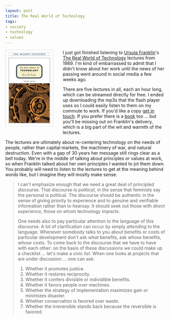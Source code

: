 ```yaml
---
layout: post
title: The Real World of Technology
tags:
- society
- technology
- values
---
```


<a href="http://www.cbc.ca/radio/ideas/the-1988-cbc-massey-lectures-the-real-world-of-technology-1.2946845"><img src="/images/franklin.jpg" class="img-responsive" style="width: 30%; float: left; margin-right: 30px; margin-bottom: 20px; "></a>

I just got finished listening to [Ursula Franklin]'s [The Real World of
Technology] lectures from 1989. I'm kind of embarrassed to admit that I didn't
know about her work until the news of her passing went around in social media a
few weeks ago.

There are five lectures in all, each an hour long, which can be streamed
directly for free. I ended up downloading the mp3s that the flash player uses so
I could easily listen to them on my commute to work. If you'd like a copy <a
href="mailto:ehs@pobox.com">get in touch</a>. If you prefer there is a [book]
too ... but you'll be missing out on Franklin's delivery, which is a big part of
the wit and warmth of the lectures.

The lectures are ultimately about re-centering technology on the needs of
people, rather than capital markets, the machinery of war, and natural
destruction. Even with a gap of 30 years her message still rings clear as a bell
today. We're in the middle of talking about principles or values at work,
so when Franklin talked about her own principles I wanted to jot them down. You
probably will need to listen to the lectures to get at the meaning behind words
like, but I imagine they will mostly make sense.

> I can't emphasize enough that we need a great deal of principled discourse.
> That discourse is *political*, in the sense that feminists say the personal is
> political. The discourse should be authentic in the sense of giving priority
> to experience and to genuine and verifiable information rather than to
> hearsay.  It should seek out those with *direct experience*, those on whom
> technology *impacts*. 
>
> One needs also to pay particular attention to the language of this
> discourse. A lot of clarification can occur by simply *attending* to the
> language. Whenever somebody talks to you about benefits or costs of particular
> development don't ask *what* benefits, ask *whose* benefits, *whose* costs. To
> come back to the discourse that we have to have with each other: on the basis
> of these discussions we could make up a checklist ... let's make a civic list.
> When one looks at projects that are under discussion ... one can ask:
> 
> 1. Whether it promotes justice.
> 2. Whether it restores reciprocity.
> 3. Whether it confers divisible or individible benefits.
> 4. Whether it favors people over machines.
> 5. Whether the strategy of implementation maximizes gain or minimizes disaster.
> 6. Whether conservation is favored over waste.
> 7. Whether the irreversible stands back because the reversible is favored.

[The Real World of Technology]: http://www.cbc.ca/radio/ideas/the-1988-cbc-massey-lectures-the-real-world-of-technology-1.2946845
[book]: http://houseofanansi.com/products/the-real-world-of-technology-digital
[Ursula Franklin]: https://en.wikipedia.org/wiki/Ursula_Franklin
